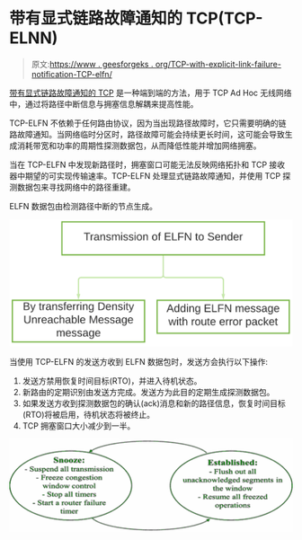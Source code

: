 # 带有显式链路故障通知的 TCP(TCP-ELNN)

> 原文:[https://www . geesforgeks . org/TCP-with-explicit-link-failure-notification-TCP-elfn/](https://www.geeksforgeeks.org/tcp-with-explicit-link-failure-notification-tcp-elfn/)

[带有显式链路故障通知的 TCP](https://www.geeksforgeeks.org/tcp-ip-model/) 是一种端到端的方法，用于 TCP Ad Hoc 无线网络中，通过将路径中断信息与拥塞信息解耦来提高性能。

TCP-ELFN 不依赖于任何路由协议，因为当出现路径故障时，它只需要明确的链路故障通知。当网络临时分区时，路径故障可能会持续更长时间，这可能会导致生成消耗带宽和功率的周期性探测数据包，从而降低性能并增加网络拥塞。

当在 TCP-ELFN 中发现新路径时，拥塞窗口可能无法反映网络拓扑和 TCP 接收器中期望的可实现传输速率。TCP-ELFN 处理显式链路故障通知，并使用 TCP 探测数据包来寻找网络中的路径重建。

ELFN 数据包由检测路径中断的节点生成。

![](img/b400e1574eb9ef70947b6e552c39c270.png)

当使用 TCP-ELFN 的发送方收到 ELFN 数据包时，发送方会执行以下操作:

1.  发送方禁用恢复时间目标(RTO)，并进入待机状态。
2.  新路由的定期识别由发送方完成。发送方为此目的定期生成探测数据包。
3.  如果发送方收到探测数据包的确认(ack)消息和新的路径信息，恢复时间目标(RTO)将被启用，待机状态将被终止。
4.  TCP 拥塞窗口大小减少到一半。

![](img/14edb28d0d2e8cc50297d654468f4eae.png)